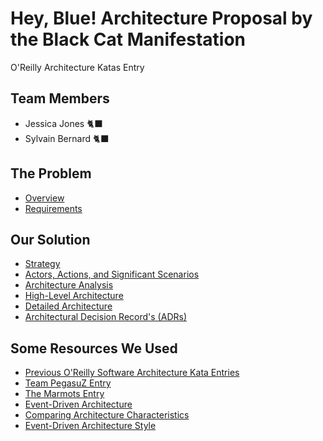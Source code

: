 # Hey, Blue! Architecture Proposal by the Black Cat Manifestation
O'Reilly Architecture Katas Entry

## Team Members

- Jessica Jones 🐈‍⬛
- Sylvain Bernard 🐈‍⬛

## The Problem

- [Overview](./problem/overview.md)
- [Requirements](./problem/requirements.md)

## Our Solution

- [Strategy](./solution/strategy.md)
- [Actors, Actions, and Significant Scenarios](./solution/actors_actions_scenarios.md)
- [Architecture Analysis](./solution/architecture_analysis.md)
- [High-Level Architecture](./solution/high_level_architecture.md)
- [Detailed Architecture](./solution/detailed_architecture/README.md)
- [Architectural Decision Record's (ADRs)](./solution/adr/README.md)

## Some Resources We Used

- [Previous O'Reilly Software Architecture Kata Entries](https://github.com/tekiegirl/SoftwareArchitectureResources/blob/main/Resources/OReillyKata.md)
- [Team PegasuZ Entry](https://github.com/z-katas/arch-katas-dcc)
- [The Marmots Entry](https://github.com/TheMarmots/ArchKatas2022)
- [Event-Driven Architecture](https://www.oreilly.com/library/view/software-architecture-patterns/9781491971437/ch02.html)
- [Comparing Architecture Characteristics](https://learning.oreilly.com/library/view/microservices-vs-service-oriented/9781491975657/ch03.html)
- [Event-Driven Architecture Style](https://learning.oreilly.com/library/view/fundamentals-of-software/9781492043447/ch14.html)
